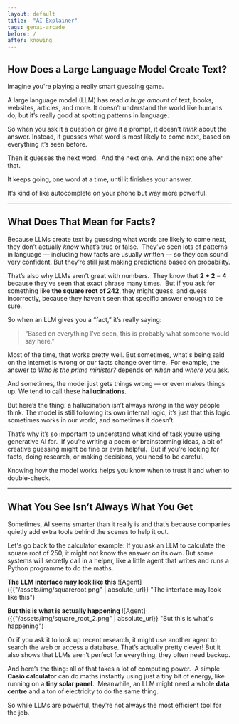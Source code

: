 ```yaml
---
layout: default
title:  "AI Explainer"
tags: genai-arcade
before: /
after: knowing
---
```

## How Does a Large Language Model Create Text?

Imagine you're playing a really smart guessing game.

A large language model (LLM) has read *a huge amount* of text, books, websites, articles, and more. It doesn’t understand the world like humans do, but it’s really good at spotting patterns in language.

So when you ask it a question or give it a prompt, it doesn’t *think* about the answer. Instead, it guesses what word is most likely to come next, based on everything it’s seen before.

Then it guesses the next word.  
And the next one.  
And the next one after that.

It keeps going, one word at a time, until it finishes your answer.

It’s kind of like autocomplete on your phone but way more powerful.

---

## What Does That Mean for Facts?

Because LLMs create text by guessing what words are likely to come next, they don’t actually *know* what’s true or false.  
They’ve seen lots of patterns in language — including how facts are usually written — so they can sound very confident. But they’re still just making predictions based on probability.

That’s also why LLMs aren’t great with numbers.  
They know that **2 + 2 = 4** because they’ve seen that exact phrase many times.  
But if you ask for something like **the square root of 242**, they might guess, and guess incorrectly, because they haven’t seen that specific answer enough to be sure.

So when an LLM gives you a “fact,” it’s really saying:  
> “Based on everything I’ve seen, this is probably what someone would say here.”

Most of the time, that works pretty well. But sometimes, what's being said on the internet is wrong or our facts change over time.  
For example, the answer to *Who is the prime minister?* depends on *when* and *where* you ask.

And sometimes, the model just gets things wrong — or even makes things up. We tend to call these **hallucinations**. 

But here’s the thing: a hallucination isn’t always *wrong* in the way people think. The model is still following its own internal logic, it’s just that this logic sometimes works in our world, and sometimes it doesn’t.

That’s why it’s so important to understand what kind of task you’re using generative AI for.  
If you’re writing a poem or brainstorming ideas, a bit of creative guessing might be fine or even helpful.  
But if you’re looking for facts, doing research, or making decisions, you need to be careful.

Knowing how the model works helps you know when to trust it and when to double-check.

---

## What You See Isn’t Always What You Get

Sometimes, AI seems smarter than it really is and that’s because companies quietly add extra tools behind the scenes to help it out.

Let's go back to the calculator example: If you ask an LLM to calculate the square root of 250, it might not know the answer on its own. But some systems will secretly call in a helper, like a little agent that writes and runs a Python programme to do the maths.

**The LLM interface may look like this** 
![Agent]({{"/assets/img/squareroot.png" | absolute_url}} "The interface may look like this")

**But this is what is actually happening**
![Agent]({{"/assets/img/square_root_2.png" | absolute_url}} "But this is what's happening")

Or if you ask it to look up recent research, it might use another agent to search the web or access a database. That’s actually pretty clever! But it also shows that LLMs aren’t perfect for everything, they often need backup.

And here’s the thing: all of that takes a lot of computing power.  
A simple **Casio calculator** can do maths instantly using just a tiny bit of energy, like running on a **tiny solar panel**.  
Meanwhile, an LLM might need a whole **data centre** and a ton of electricity to do the same thing.

So while LLMs are powerful, they’re not always the most efficient tool for the job.

